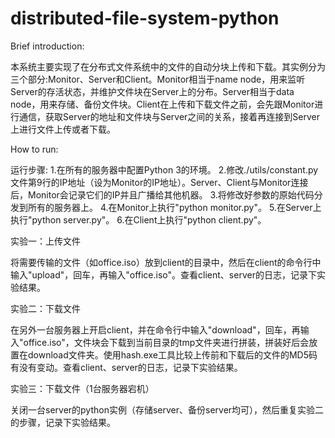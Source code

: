 # distributed-file-system-python
Brief introduction:

本系统主要实现了在分布式文件系统中的文件的自动分块上传和下载。其实例分为三个部分:Monitor、Server和Client。Monitor相当于name node，用来监听Server的存活状态，并维护文件块在Server上的分布。Server相当于data node，用来存储、备份文件块。Client在上传和下载文件之前，会先跟Monitor进行通信，获取Server的地址和文件块与Server之间的关系，接着再连接到Server上进行文件上传或者下载。


How to run:

运行步骤:
    1.在所有的服务器中配置Python 3的环境。
    2.修改./utils/constant.py文件第9行的IP地址（设为Monitor的IP地址）。Server、Client与Monitor连接后，Monitor会记录它们的IP并且广播给其他机器。
    3.将修改好参数的原始代码分发到所有的服务器上。
    4.在Monitor上执行"python monitor.py"。
    5.在Server上执行"python server.py"。
    6.在Client上执行"python client.py"。

实验一：上传文件

将需要传输的文件（如office.iso）放到client的目录中，然后在client的命令行中输入"upload"，回车，再输入"office.iso"。查看client、server的日志，记录下实验结果。

实验二：下载文件

在另外一台服务器上开启client，并在命令行中输入"download"，回车，再输入"office.iso"，文件块会下载到当前目录的tmp文件夹进行拼装，拼装好后会放置在download文件夹。使用hash.exe工具比较上传前和下载后的文件的MD5码有没有变动。查看client、server的日志，记录下实验结果。

实验三：下载文件（1台服务器宕机）

关闭一台server的python实例（存储server、备份server均可），然后重复实验二的步骤，记录下实验结果。
